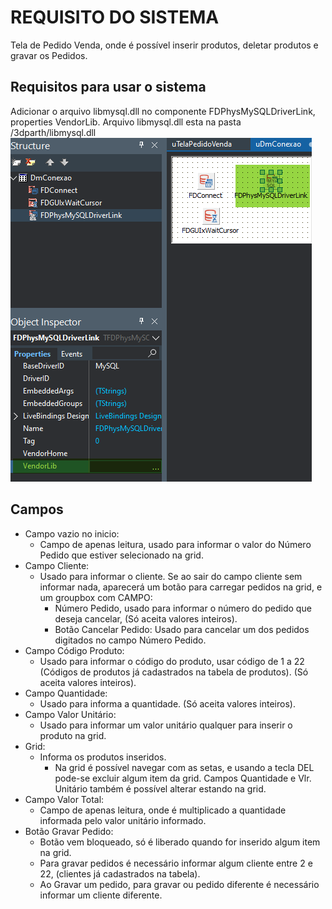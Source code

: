 #	REQUISITO DO SISTEMA

Tela de Pedido Venda, onde é possível inserir produtos, deletar produtos e gravar os Pedidos.

## Requisitos para usar o sistema

Adicionar o arquivo libmysql.dll no componente FDPhysMySQLDriverLink, properties VendorLib. Arquivo libmysql.dll esta na pasta /3dparth/libmysql.dll
![libmysql](https://github.com/thiagoslovak/PedidoVenda/blob/master/3dparth/CaminhoLibMySql.png)

## Campos 

- Campo vazio no inicio: 
  - Campo de apenas leitura, usado para informar o valor do Número Pedido que estiver selecionado na grid.
- Campo Cliente:
  - Usado para informar o cliente. Se ao sair do campo cliente sem informar nada, aparecerá um botão para carregar pedidos na grid, e um groupbox com CAMPO: 
    - Número Pedido, usado para informar o número do pedido que deseja cancelar, (Só aceita valores inteiros).
    -  Botão Cancelar Pedido: Usado para cancelar um dos pedidos digitados no campo Número Pedido. 
- Campo Código Produto:
  - Usado para informar o código do produto, usar código de 1 a 22 (Códigos de produtos já cadastrados na tabela de produtos). (Só aceita valores inteiros).
- Campo Quantidade:
  - Usado para informa a quantidade. (Só aceita valores inteiros).
- Campo Valor Unitário:
  - Usado para informar um valor unitário qualquer para inserir o produto na grid.
- Grid:
  - Informa os produtos inseridos.
    - Na grid é possível navegar com  as setas, e usando a tecla DEL pode-se excluir algum item da grid. Campos Quantidade e Vlr. Unitário também é possível alterar estando na grid.
- Campo Valor Total:
  - Campo de apenas leitura, onde é multiplicado a quantidade informada pelo valor unitário informado.
- Botão Gravar Pedido:
  - Botão vem bloqueado, só é liberado quando for inserido algum item na grid.
  - Para gravar pedidos é necessário informar algum cliente entre 2 e 22, (clientes já cadastrados na tabela).
  - Ao Gravar um pedido, para gravar ou pedido diferente é necessário informar um cliente diferente.
